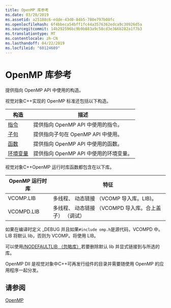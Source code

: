 ```yaml
---
title: OpenMP 库参考
ms.date: 03/20/2019
ms.assetid: a25188c6-edde-43d0-84b5-780e797b08fc
ms.openlocfilehash: 6f4bbeca54bff1fc44a3576362edca9c30926d5a
ms.sourcegitcommit: 14b292596bc9b9b883a9c58cd3e366b282a1f7b3
ms.translationtype: MT
ms.contentlocale: zh-CN
ms.lasthandoff: 04/22/2019
ms.locfileid: "60124689"
---
```

# <a name="openmp-library-reference"></a>OpenMP 库参考

提供指向 OpenMP API 中使用的构造。

视觉对象C++实现的 OpenMP 标准还包括以下构造。

|构造|描述|
|---------------|-----------------|
|[指令](openmp-directives.md)|提供指向 OpenMP API 中使用的指令。|
|[子句](openmp-directives.md)|提供指向子句在 OpenMP API 中使用。|
|[函数](openmp-functions.md)|提供指向 OpenMP API 中使用的函数。|
|[环境变量](openmp-environment-variables.md)|提供指向 OpenMP API 中使用的环境变量。|

视觉对象C++OpenMP 运行时库函数都包含在以下库。

|OpenMP 运行时库|特征|
|------------------------------|---------------------|
|VCOMP.LIB|多线程、 动态链接 （VCOMP 导入库。LIB)。|
|VCOMPD.LIB|多线程、 动态链接 （VCOMPD 导入库。合上盖子） （调试）|

如果在编译时定义 _DEBUG 并且如果`#include omp.h`是源代码，VCOMPD 中。LIB 将默认 lib，否则为 VCOMP。将使用 LIB。

可以使用[/NODEFAULTLIB （忽略库）](../../../build/reference/nodefaultlib-ignore-libraries.md)若要删除默认 lib 并显式链接到与所选的库。

OpenMP Dll 是视觉对象中C++可再发行组件的目录并需要随使用 OpenMP 的应用程序一起分发。

## <a name="see-also"></a>请参阅

[OpenMP](../../../parallel/openmp/openmp-in-visual-cpp.md)